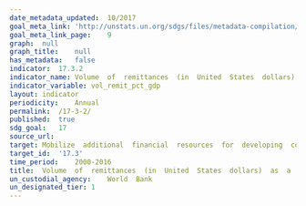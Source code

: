 ```yaml
---	
date_metadata_updated:	10/2017
goal_meta_link:	'http://unstats.un.org/sdgs/files/metadata-compilation/Metadata-Goal-17.pdf'
goal_meta_link_page:	9
graph:	null
graph_title:	null
has_metadata:	false
indicator:	17.3.2
indicator_name:	Volume  of  remittances  (in  United  States  dollars)  as  a  proportion  of  total  GDP
indicator_variable:	vol_remit_pct_gdp
layout:	indicator
periodicity:	Annual
permalink:	/17-3-2/
published:	true
sdg_goal:	17
source_url:	
target:	Mobilize  additional  financial  resources  for  developing  countries  from  multiple  sources.
target_id:	'17.3'
time_period:	2000-2016
title:	Volume  of  remittances  (in  United  States  dollars)  as  a  proportion  of  total  GDP
un_custodial_agency:	World  Bank
un_designated_tier:	1
---	
```

